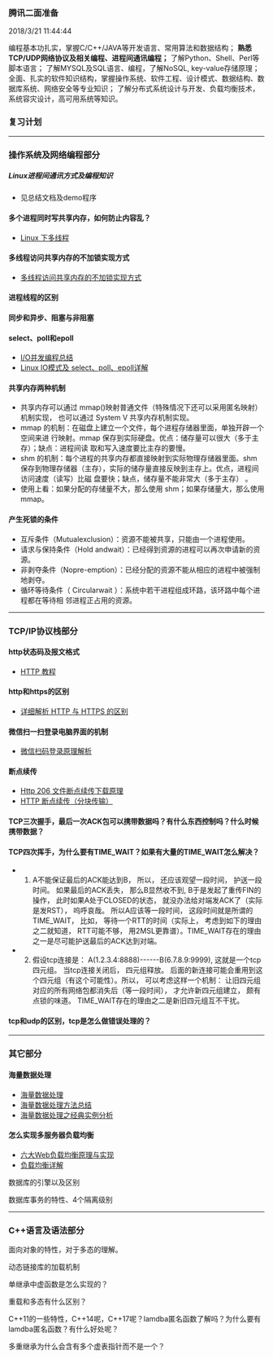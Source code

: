 ### 腾讯二面准备
2018/3/21 11:44:44 

编程基本功扎实，掌握C/C++/JAVA等开发语言、常用算法和数据结构；
**熟悉TCP/UDP网络协议及相关编程、进程间通讯编程；**
了解Python、Shell、Perl等脚本语言；
了解MYSQL及SQL语言、编程，了解NoSQL, key-value存储原理；
全面、扎实的软件知识结构，掌握操作系统、软件工程、设计模式、数据结构、数据库系统、网络安全等专业知识；
了解分布式系统设计与开发、负载均衡技术，系统容灾设计，高可用系统等知识。

### 复习计划

---
### 操作系统及网络编程部分

##### Linux进程间通讯方式及编程知识
*   见总结文档及demo程序

#### 多个进程同时写共享内存，如何防止内容乱？
*   [Linux 下多线程](http://zhangxiaoya.github.io/2015/05/15/multi-thread-of-c-program-language-on-linux/)

#### 多线程访问共享内存的不加锁实现方式
*   [多线程访问共享内存的不加锁实现方式](http://blog.csdn.net/ywh147/article/details/8675532)

#### 进程线程的区别

#### 同步和异步、阻塞与非阻塞
#### select、poll和epoll
*   [I/O并发编程总结](https://segmentfault.com/a/1190000004909797#articleHeader25)
*   [Linux IO模式及 select、poll、epoll详解](https://segmentfault.com/a/1190000003063859)

#### 共享内存两种机制
*   共享内存可以通过 mmap()映射普通文件（特殊情况下还可以采用匿名映射）机制实现， 也可以通过 System V 共享内存机制实现。 
*   mmap 的机制：在磁盘上建立一个文件，每个进程存储器里面，单独开辟一个空间来进 行映射。mmap 保存到实际硬盘。优点：储存量可以很大（多于主存）；缺点：进程间读 取和写入速度要比主存的要慢。
*   shm 的机制：每个进程的共享内存都直接映射到实际物理存储器里面。shm 保存到物理存储器（主存），实际的储存量直接反映到主存上。优点，进程间访问速度（读写）比磁 盘要快；缺点，储存量不能非常大（多于主存） 。 
*   使用上看：如果分配的存储量不大，那么使用 shm；如果存储量大，那么使用 mmap。

#### 产生死锁的条件
*   互斥条件（Mutualexclusion）：资源不能被共享，只能由一个进程使用。 
*   请求与保持条件（Hold andwait）：已经得到资源的进程可以再次申请新的资源。 
*   非剥夺条件（Nopre-emption）：已经分配的资源不能从相应的进程中被强制地剥夺。 
*   循环等待条件（ Circularwait ）：系统中若干进程组成环路，该环路中每个进程都在等待相 邻进程正占用的资源。 

---
### TCP/IP协议栈部分 

#### http状态码及报文格式
*   [HTTP 教程](http://www.runoob.com/http/http-status-codes.html)

#### http和https的区别
*   [详细解析 HTTP 与 HTTPS 的区别](https://juejin.im/entry/58d7635e5c497d0057fae036)

#### 微信扫一扫登录电脑界面的机制 
*   [微信扫码登录原理解析](http://blog.csdn.net/qq_25827845/article/details/78823861)

#### 断点续传 
*   [Http 206 文件断点续传下载原理](https://my.oschina.net/ososchina/blog/371468)
*   [HTTP 断点续传（分块传输）](http://blog.csdn.net/liang19890820/article/details/53215087)

#### TCP三次握手，最后一次ACK包可以携带数据吗？有什么东西控制吗？什么时候携带数据？

#### TCP四次挥手，为什么要有TIME_WAIT？如果有大量的TIME_WAIT怎么解决？
*   1. A不能保证最后的ACK能达到B， 所以， 还应该观望一段时间， 护送一段时间。 如果最后的ACK丢失， 那么B显然收不到,  B于是发起了重传FIN的操作， 此时如果A处于CLOSED的状态， 就没办法给对端发ACK了（实际是发RST）， 呜呼哀哉。 所以A应该等一段时间， 这段时间就是所谓的TIME_WAIT， 比如， 等待一个RTT的时间（实际上， 考虑到如下的理由之二就知道， RTT可能不够， 用2MSL更靠谱）。TIME_WAIT存在的理由之一是尽可能护送最后的ACK达到对端。
*   2. 假设tcp连接是： A(1.2.3.4:8888)------B(6.7.8.9:9999), 这就是一个tcp四元组。 当tcp连接关闭后， 四元组释放。 后面的新连接可能会重用到这个四元组（有这个可能性）。所以， 可以考虑这样一个机制： 让旧四元组对应的所有网络包都消失后（等一段时间）， 才允许新四元组建立， 颇有点锁的味道。 TIME_WAIT存在的理由之二是新旧四元组互不干扰。

#### tcp和udp的区别，tcp是怎么做错误处理的？
    
---
### 其它部分

#### 海量数据处理
*   [海量数据处理](https://github.com/nonstriater/Learn-Algorithms/blob/master/Algorithms%20Job%20Interview/%E6%B5%B7%E9%87%8F%E6%95%B0%E6%8D%AE%E5%A4%84%E7%90%86.md)
*   [海量数据处理方法总结](http://blog.csdn.net/v_july_v/article/details/6279498)
*   [海量数据处理之经典实例分析](https://segmentfault.com/a/1190000000510258)

#### 怎么实现多服务器负载均衡
*   [六大Web负载均衡原理与实现](http://lobert.iteye.com/blog/2159970)
*   [负载均衡详解](http://blog.jobbole.com/97957/)

数据库的引擎以及区别

数据库事务的特性、4个隔离级别

---
### C++语言及语法部分

面向对象的特性，对于多态的理解。

动态链接库的加载机制

单继承中虚函数是怎么实现的？

重载和多态有什么区别？

C++11的一些特性，C++14呢，C++17呢？lamdba匿名函数了解吗？为什么要有lamdba匿名函数？有什么好处呢？

多重继承为什么会含有多个虚表指针而不是一个？

